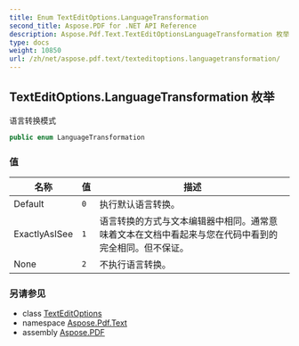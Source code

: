 ```yaml
---
title: Enum TextEditOptions.LanguageTransformation
second_title: Aspose.PDF for .NET API Reference
description: Aspose.Pdf.Text.TextEditOptionsLanguageTransformation 枚举。语言转换模式
type: docs
weight: 10850
url: /zh/net/aspose.pdf.text/texteditoptions.languagetransformation/
---
```

## TextEditOptions.LanguageTransformation 枚举

语言转换模式

```csharp
public enum LanguageTransformation
```

### 值

| 名称 | 值 | 描述 |
| --- | --- | --- |
| Default | `0` | 执行默认语言转换。 |
| ExactlyAsISee | `1` | 语言转换的方式与文本编辑器中相同。通常意味着文本在文档中看起来与您在代码中看到的完全相同。但不保证。 |
| None | `2` | 不执行语言转换。 |

### 另请参见

* class [TextEditOptions](../texteditoptions/)
* namespace [Aspose.Pdf.Text](../../aspose.pdf.text/)
* assembly [Aspose.PDF](../../)